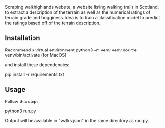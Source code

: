 Scraping walkhighlands website, a website listing walking trails in Scotland, to extract a description of the terrain as well as the numerical ratings of terrain grade and bogginess. Idea is to train a classification model to predict the ratings based off of the terrain description. 

## Installation 

Recommend a virtual environment 
python3 -m venv venv
source venv/bin/activate (for MacOS)

and install these dependencies: 

pip install -r requirements.txt

## Usage 

Follow this step:

python3 run.py

Output will be available in "walks.json" in the same directory as run.py. 
 

